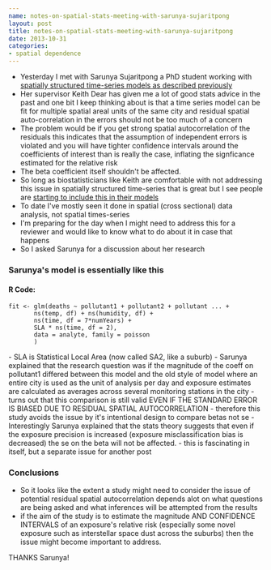 ```yaml
---
name: notes-on-spatial-stats-meeting-with-sarunya-sujaritpong
layout: post
title: notes-on-spatial-stats-meeting-with-sarunya-sujaritpong
date: 2013-10-31
categories:
- spatial dependence
---
```


- Yesterday I met with Sarunya Sujaritpong a PhD student working with [spatially structured time-series models as described previously](http://ivanhanigan.github.io/2013/10/spatially-structured-time-series-with-nmmaps/)
- Her supervisor Keith Dear has given me a lot of good stats advice in the past and one bit I keep thinking about is that a time series model can be fit for multiple spatial areal units of the same city and residual spatial auto-correlation in the errors should not be too much of a concern
- The problem would be if you get strong spatial autocorrelation of the residuals this indicates that the assumption of independent errors is violated and you will have tighter confidence intervals around the coefficients of interest than is really the case, inflating the signficance estimated for the relative risk  
- The beta coefficient itself shouldn't be affected.
- So long as biostatisticians like Keith are comfortable with not addressing this issue in spatially structured time-series that is great but I see people are [starting to include this in their models](http://www.plosone.org/article/info%3Adoi%2F10.1371%2Fjournal.pone.0043360) 
- To date I've mostly seen it done in spatial (cross sectional) data analysis, not spatial times-series
- I'm preparing for the day when I might need to address this for a reviewer and would like to know what to do about it in case that happens
- So I asked Sarunya for a discussion about her research

### Sarunya's model is essentially like this
#### R Code:
    fit <- glm(deaths ~ pollutant1 + pollutant2 + pollutant ... +
           ns(temp, df) + ns(humidity, df) +
           ns(time, df = 7*numYears) +
           SLA * ns(time, df = 2),
           data = analyte, family = poisson
           )
<p></p>
- SLA is Statistical Local Area (now called SA2, like a suburb)
- Sarunya explained that the research question was if the magnitude of the coeff on pollutant1 differed between this model and the old style of model where an entire city is used as the unit of analysis per day and exposure estimates are calculated as averages across several monitoring stations in the city
- turns out that this comparison is still valid EVEN IF THE STANDARD ERROR IS BIASED DUE TO RESIDUAL SPATIAL AUTOCORRELATION
- therefore this study avoids the issue by it's intentional design to compare betas not se
- Interestingly Sarunya explained that the stats theory suggests that even if the exposure precision is increased (exposure misclassification bias is decreased) the se on the beta will not be affected.
- this is fascinating in itself, but a separate issue for another post

### Conclusions
- So it looks like the extent a study might need to consider the issue of potential residual spatial autocorrelation depends alot on what questions are being asked and what inferences will be attempted from the results
- if the aim of the study is to estimate the magnitude AND CONFIDENCE INTERVALS of an exposure's relative risk (especially some novel exposure such as interstellar space dust across the suburbs) then the issue might become important to address.

THANKS Sarunya!
